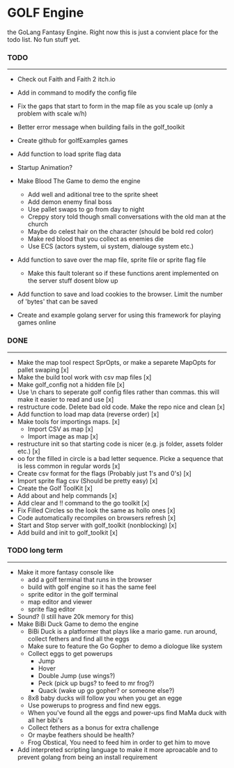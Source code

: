 # GOLF Engine
the GoLang Fantasy Engine. Right now this is just a convient place for the todo list. No fun stuff yet.

### TODO
---
* Check out Faith and Faith 2 itch.io
* Add in command to modify the config file
* Fix the gaps that start to form in the map file as you scale up (only a problem with scale w/h)

* Better error message when building fails in the golf_toolkit
* Create github for golfExamples games
* Add function to load sprite flag data
* Startup Animation?
* Make Blood The Game to demo the engine
  * Add well and aditional tree to the sprite sheet
  * Add demon enemy final boss
  * Use pallet swaps to go from day to night
  * Creppy story told though small conversations with the old man at the church
  * Maybe do celest hair on the character (should be bold red color)
  * Make red blood that you collect as enemies die
  * Use ECS (actors system, ui system, dialouge system etc.)
* Add function to save over the map file, sprite file or sprite flag file
  * Make this fault tolerant so if these functions arent implemented on the server stuff dosent blow up
* Add function to save and load cookies to the browser. Limit the number of 'bytes' that can be saved
* Create and example golang server for using this framework for playing games online

### DONE
---
* Make the map tool respect SprOpts, or make a separete MapOpts for pallet swaping [x]
* Make the build tool work with csv map files [x]
* Make golf_config not a hidden file [x]
* Use \n chars to seperate golf config files rather than commas. this will make it easier to read and use [x]
* restructure code. Delete bad old code. Make the repo nice and clean [x]
* Add function to load map data (reverse order) [x]
* Make tools for importings maps. [x]
  * Import CSV as map [x]
  * Import image as map [x]
* restructure init so that starting code is nicer (e.g. js folder, assets folder etc.) [x]
* oo for the filled in circle is a bad letter sequence. Picke a sequence that is less common in regular words [x]
* Create csv format for the flags (Probably just 1's and 0's) [x]
* Import sprite flag csv (Should be pretty easy) [x]
* Create the Golf ToolKit [x]
* Add about and help commands [x]
* Add clear and !! command to the go toolkit [x]
* Fix Filled Circles so the look the same as hollo ones [x]
* Code automatically recompiles on browsers refresh [x]
* Start and Stop server with golf_toolkit (nonblocking) [x]
* Add build and init to golf_toolkit [x]

### TODO long term
---
* Make it more fantasy console like
  * add a golf terminal that runs in the browser
  * build with golf engine so it has the same feel
  * sprite editor in the golf terminal
  * map editor and viewer
  * sprite flag editor 
* Sound? (I still have 20k memory for this)
* Make BiBi Duck Game to demo the engine
  * BiBi Duck is a platformer that plays like a mario game. run around, collect fethers and find all the eggs
  * Make sure to feature the Go Gopher to demo a diologue like system
  * Collect eggs to get powerups
    * Jump
    * Hover
    * Double Jump (use wings?)
    * Peck (pick up bugs? to feed to mr frog?)
    * Quack (wake up go gopher? or someone else?)
  * 8x8 baby ducks will follow you when you get an egge
  * Use powerups to progress and find new eggs.
  * When you've found all the eggs and power-ups find MaMa duck with all her bibi's
  * Collect fethers as a bonus for extra challenge
  * Or maybe feathers should be health?
  * Frog Obstical, You need to feed him in order to get him to move
* Add interpreted scripting language to make it more aproacable and to prevent golang from being an install requirement